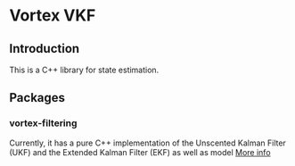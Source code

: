 # Vortex VKF
## Introduction
This is a C++ library for state estimation.

## Packages
### vortex-filtering
Currently, it has a pure C++ implementation of the Unscented Kalman Filter (UKF) and the Extended Kalman Filter (EKF) as well as model
[More info](vortex-filtering/README.md)
